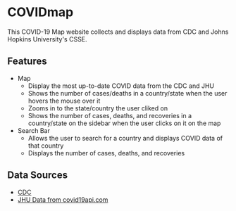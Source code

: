 # COVIDmap
This COVID-19 Map website collects and displays data from CDC and Johns Hopkins University's CSSE.

## Features
- Map
  - Display the most up-to-date COVID data from the CDC and JHU
  - Shows the number of cases/deaths in a country/state when the user hovers the mouse over it
  - Zooms in to the state/country the user cliked on
  - Shows the number of cases, deaths, and recoveries in a country/state on the sidebar when the user clicks on it on the map
- Search Bar
  - Allows the user to search for a country and displays COVID data of that country
  - Displays the number of cases, deaths, and recoveries

## Data Sources
- [CDC](https://data.cdc.gov/resource/9mfq-cb36.json)
- [JHU Data from covid19api.com](https://api.covid19api.com/)
